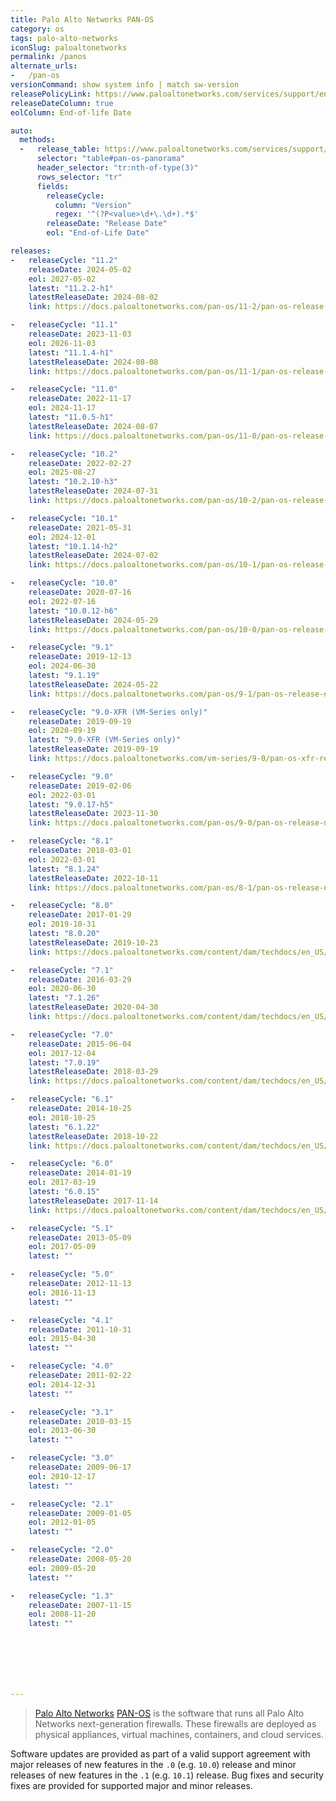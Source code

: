 ```yaml
---
title: Palo Alto Networks PAN-OS
category: os
tags: palo-alto-networks
iconSlug: paloaltonetworks
permalink: /panos
alternate_urls:
-   /pan-os
versionCommand: show system info | match sw-version
releasePolicyLink: https://www.paloaltonetworks.com/services/support/end-of-life-announcements/end-of-life-summary
releaseDateColumn: true
eolColumn: End-of-life Date

auto:
  methods:
  -   release_table: https://www.paloaltonetworks.com/services/support/end-of-life-announcements/end-of-life-summary
      selector: "table#pan-os-panorama"
      header_selector: "tr:nth-of-type(3)"
      rows_selector: "tr"
      fields:
        releaseCycle:
          column: "Version"
          regex: '^(?P<value>\d+\.\d+).*$'
        releaseDate: "Release Date"
        eol: "End-of-Life Date"

releases:
-   releaseCycle: "11.2"
    releaseDate: 2024-05-02
    eol: 2027-05-02
    latest: "11.2.2-h1"
    latestReleaseDate: 2024-08-02
    link: https://docs.paloaltonetworks.com/pan-os/11-2/pan-os-release-notes/pan-os-11-2-2-known-and-addressed-issues/pan-os-11-2-2-h1-addressed-issues

-   releaseCycle: "11.1"
    releaseDate: 2023-11-03
    eol: 2026-11-03
    latest: "11.1.4-h1"
    latestReleaseDate: 2024-08-08
    link: https://docs.paloaltonetworks.com/pan-os/11-1/pan-os-release-notes/pan-os-11-1-4-known-and-addressed-issues/pan-os-11-1-4-h1-addressed-issues

-   releaseCycle: "11.0"
    releaseDate: 2022-11-17
    eol: 2024-11-17
    latest: "11.0.5-h1"
    latestReleaseDate: 2024-08-07
    link: https://docs.paloaltonetworks.com/pan-os/11-0/pan-os-release-notes/pan-os-11-0-5-known-and-addressed-issues/pan-os-11-0-5-h1-addressed-issues

-   releaseCycle: "10.2"
    releaseDate: 2022-02-27
    eol: 2025-08-27
    latest: "10.2.10-h3"
    latestReleaseDate: 2024-07-31
    link: https://docs.paloaltonetworks.com/pan-os/10-2/pan-os-release-notes/pan-os-10-2-10-known-and-addressed-issues/pan-os-10-2-10-h3-addressed-issues

-   releaseCycle: "10.1"
    releaseDate: 2021-05-31
    eol: 2024-12-01
    latest: "10.1.14-h2"
    latestReleaseDate: 2024-07-02
    link: https://docs.paloaltonetworks.com/pan-os/10-1/pan-os-release-notes/pan-os-10-1-14-known-and-addressed-issues/pan-os-10-1-14-h2-addressed-issues

-   releaseCycle: "10.0"
    releaseDate: 2020-07-16
    eol: 2022-07-16
    latest: "10.0.12-h6"
    latestReleaseDate: 2024-05-29
    link: https://docs.paloaltonetworks.com/pan-os/10-0/pan-os-release-notes/pan-os-10-0-addressed-issues/pan-os-10-0-12-h6-addressed-issues

-   releaseCycle: "9.1"
    releaseDate: 2019-12-13
    eol: 2024-06-30
    latest: "9.1.19"
    latestReleaseDate: 2024-05-22
    link: https://docs.paloaltonetworks.com/pan-os/9-1/pan-os-release-notes/pan-os-9-1-addressed-issues/pan-os-9-1-19-addressed-issues

-   releaseCycle: "9.0-XFR (VM-Series only)"
    releaseDate: 2019-09-19
    eol: 2020-09-19
    latest: "9.0-XFR (VM-Series only)"
    latestReleaseDate: 2019-09-19
    link: https://docs.paloaltonetworks.com/vm-series/9-0/pan-os-xfr-release-notes/pan-os-90-xfr/pan-os-9-0-xfr-addressed-issues

-   releaseCycle: "9.0"
    releaseDate: 2019-02-06
    eol: 2022-03-01
    latest: "9.0.17-h5"
    latestReleaseDate: 2023-11-30
    link: https://docs.paloaltonetworks.com/pan-os/9-0/pan-os-release-notes/pan-os-9-0-addressed-issues/pan-os-9-0-17-h5-addressed-issues

-   releaseCycle: "8.1"
    releaseDate: 2018-03-01
    eol: 2022-03-01
    latest: "8.1.24"
    latestReleaseDate: 2022-10-11
    link: https://docs.paloaltonetworks.com/pan-os/8-1/pan-os-release-notes/pan-os-8-1-addressed-issues/pan-os-8-1-24-addressed-issues

-   releaseCycle: "8.0"
    releaseDate: 2017-01-29
    eol: 2019-10-31
    latest: "8.0.20"
    latestReleaseDate: 2019-10-23
    link: https://docs.paloaltonetworks.com/content/dam/techdocs/en_US/pdf/pan-os/8-0/pan-os-release-notes/pan-os-release-notes.pdf

-   releaseCycle: "7.1"
    releaseDate: 2016-03-29
    eol: 2020-06-30
    latest: "7.1.26"
    latestReleaseDate: 2020-04-30
    link: https://docs.paloaltonetworks.com/content/dam/techdocs/en_US/pdf/pan-os/7-1/pan-os-release-notes/pan-os-release-notes.pdf

-   releaseCycle: "7.0"
    releaseDate: 2015-06-04
    eol: 2017-12-04
    latest: "7.0.19"
    latestReleaseDate: 2018-03-29
    link: https://docs.paloaltonetworks.com/content/dam/techdocs/en_US/pdf/eol/pan-os-70-release-notes.pdf

-   releaseCycle: "6.1"
    releaseDate: 2014-10-25
    eol: 2018-10-25
    latest: "6.1.22"
    latestReleaseDate: 2018-10-22
    link: https://docs.paloaltonetworks.com/content/dam/techdocs/en_US/pdf/eol/pan-os-61-release-notes.pdf

-   releaseCycle: "6.0"
    releaseDate: 2014-01-19
    eol: 2017-03-19
    latest: "6.0.15"
    latestReleaseDate: 2017-11-14
    link: https://docs.paloaltonetworks.com/content/dam/techdocs/en_US/pdf/eol/pan-os-60-release-notes.pdf

-   releaseCycle: "5.1"
    releaseDate: 2013-05-09
    eol: 2017-05-09
    latest: ""

-   releaseCycle: "5.0"
    releaseDate: 2012-11-13
    eol: 2016-11-13
    latest: ""

-   releaseCycle: "4.1"
    releaseDate: 2011-10-31
    eol: 2015-04-30
    latest: ""

-   releaseCycle: "4.0"
    releaseDate: 2011-02-22
    eol: 2014-12-31
    latest: ""

-   releaseCycle: "3.1"
    releaseDate: 2010-03-15
    eol: 2013-06-30
    latest: ""

-   releaseCycle: "3.0"
    releaseDate: 2009-06-17
    eol: 2010-12-17
    latest: ""

-   releaseCycle: "2.1"
    releaseDate: 2009-01-05
    eol: 2012-01-05
    latest: ""

-   releaseCycle: "2.0"
    releaseDate: 2008-05-20
    eol: 2009-05-20
    latest: ""

-   releaseCycle: "1.3"
    releaseDate: 2007-11-15
    eol: 2008-11-20
    latest: ""







---
```


> [Palo Alto Networks](https://www.paloaltonetworks.com/) [PAN-OS](https://docs.paloaltonetworks.com/pan-os)
> is the software that runs all Palo Alto Networks next-generation firewalls. These firewalls are
> deployed as physical appliances, virtual machines, containers, and cloud services.

Software updates are provided as part of a valid support agreement with major releases of new
features in the `.0` (e.g. `10.0`) release and minor releases of new features in the `.1` (e.g.
`10.1`) release. Bug fixes and security fixes are provided for supported major and minor releases.

